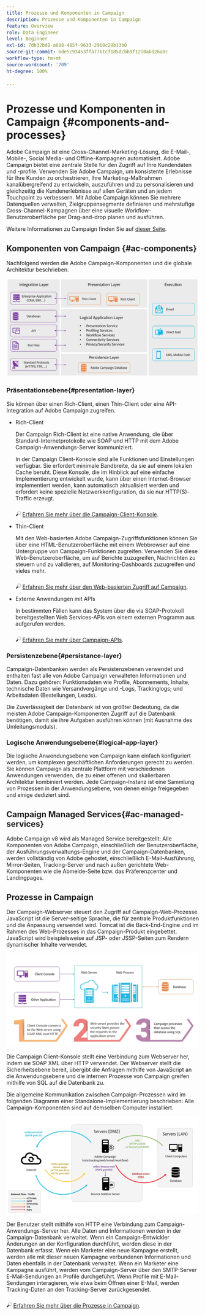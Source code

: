 ```yaml
---
title: Prozesse und Komponenten in Campaign
description: Prozesse und Komponenten in Campaign
feature: Overview
role: Data Engineer
level: Beginner
exl-id: 7db32bd8-a088-405f-9633-2968c28b13b0
source-git-commit: 6de5c93453ffa7761cf185dcbb9f1210abd26a0c
workflow-type: tm+mt
source-wordcount: '709'
ht-degree: 100%

---
```


# Prozesse und Komponenten in Campaign {#components-and-processes}

Adobe Campaign ist eine Cross-Channel-Marketing-Lösung, die E-Mail-, Mobile-, Social Media- und Offline-Kampagnen automatisiert. Adobe Campaign bietet eine zentrale Stelle für den Zugriff auf Ihre Kundendaten und -profile. Verwenden Sie Adobe Campaign, um konsistente Erlebnisse für Ihre Kunden zu orchestrieren, Ihre Marketing-Maßnahmen kanalübergreifend zu entwickeln, auszuführen und zu personalisieren und gleichzeitig die Kundenerlebnisse auf allen Geräten und an jedem Touchpoint zu verbessern. Mit Adobe Campaign können Sie mehrere Datenquellen verwalten, Zielgruppensegmente definieren und mehrstufige Cross-Channel-Kampagnen über eine visuelle Workflow-Benutzeroberfläche per Drag-and-drop planen und ausführen.

Weitere Informationen zu Campaign finden Sie auf [dieser Seite](../start/get-started.md).

## Komponenten von Campaign {#ac-components}

Nachfolgend werden die Adobe Campaign-Komponenten und die globale Architektur beschrieben.

![](assets/ac-components.png)

### Präsentationsebene{#presentation-layer}

Sie können über einen Rich-Client, einen Thin-Client oder eine API-Integration auf Adobe Campaign zugreifen.

* Rich-Client

   Der Campaign Rich-Client ist eine native Anwendung, die über Standard-Internetprotokolle wie SOAP und HTTP mit dem Adobe Campaign-Anwendungs-Server kommuniziert.

   In der Campaign Client-Konsole sind alle Funktionen und Einstellungen verfügbar. Sie erfordert minimale Bandbreite, da sie auf einem lokalen Cache beruht. Diese Konsole, die im Hinblick auf eine einfache Implementierung entwickelt wurde, kann über einen Internet-Browser implementiert werden, kann automatisch aktualisiert werden und erfordert keine spezielle Netzwerkkonfiguration, da sie nur HTTP(S)-Traffic erzeugt.

   ![](../assets/do-not-localize/glass.png) [Erfahren Sie mehr über die Campaign-Client-Konsole](../start/connect.md).

* Thin-Client

   Mit den Web-basierten Adobe Campaign-Zugriffsfunktionen können Sie über eine HTML-Benutzeroberfläche mit einem Webbrowser auf eine Untergruppe von Campaign-Funktionen zugreifen. Verwenden Sie diese Web-Benutzeroberfläche, um auf Berichte zuzugreifen, Nachrichten zu steuern und zu validieren, auf Monitoring-Dashboards zuzugreifen und vieles mehr.

   ![](../assets/do-not-localize/glass.png) [Erfahren Sie mehr über den Web-basierten Zugriff auf Campaign](../start/connect.md).

* Externe Anwendungen mit APIs

   In bestimmten Fällen kann das System über die via SOAP-Protokoll bereitgestellten Web Services-APIs von einem externen Programm aus aufgerufen werden.

   ![](../assets/do-not-localize/glass.png) [Erfahren Sie mehr über Campaign-APIs](../dev/api.md).

### Persistenzebene{#persistance-layer}

Campaign-Datenbanken werden als Persistenzebenen verwendet und enthalten fast alle von Adobe Campaign verwalteten Informationen und Daten. Dazu gehören: Funktionsdaten wie Profile, Abonnements, Inhalte, technische Daten wie Versandvorgänge und -Logs, Trackinglogs; und Arbeitsdaten (Bestellungen, Leads).

Die Zuverlässigkeit der Datenbank ist von größter Bedeutung, da die meisten Adobe Campaign-Komponenten Zugriff auf die Datenbank benötigen, damit sie ihre Aufgaben ausführen können (mit Ausnahme des Umleitungsmoduls).

### Logische Anwendungsebene{#logical-app-layer}

Die logische Anwendungsebene von Campaign kann einfach konfiguriert werden, um komplexen geschäftlichen Anforderungen gerecht zu werden. Sie können Campaign als zentrale Plattform mit verschiedenen Anwendungen verwenden, die zu einer offenen und skalierbaren Architektur kombiniert werden. Jede Campaign-Instanz ist eine Sammlung von Prozessen in der Anwendungsebene, von denen einige freigegeben und einige dediziert sind.

## Campaign Managed Services{#ac-managed-services}

Adobe Campaign v8 wird als Managed Service bereitgestellt: Alle Komponenten von Adobe Campaign, einschließlich der Benutzeroberfläche, der Ausführungsverwaltungs-Engine und der Campaign-Datenbanken, werden vollständig von Adobe gehostet, einschließlich E-Mail-Ausführung, Mirror-Seiten, Tracking-Server und nach außen gerichtete Web-Komponenten wie die Abmelde-Seite bzw. das Präferenzcenter und Landingpages.

## Prozesse in Campaign

Der Campaign-Webserver steuert den Zugriff auf Campaign-Web-Prozesse. JavaScript ist die Server-seitige Sprache, die für zentrale Produktfunktionen und die Anpassung verwendet wird. Tomcat ist die Back-End-Engine und im Rahmen des Web-Prozesses in das Campaign-Produkt eingebettet. JavaScript wird beispielsweise auf JSP- oder JSSP-Seiten zum Rendern dynamischer Inhalte verwendet.

![](assets/ac-processes.png)

Die Campaign Client-Konsole stellt eine Verbindung zum Webserver her, indem sie SOAP XML über HTTP verwendet. Der Webserver stellt die Sicherheitsebene bereit, übergibt die Anfragen mithilfe von JavaScript an die Anwendungsebene und die internen Prozesse von Campaign greifen mithilfe von SQL auf die Datenbank zu.

Die allgemeine Kommunikation zwischen Campaign-Prozessen wird im folgenden Diagramm einer Standalone-Implementierung beschrieben: Alle Campaign-Komponenten sind auf demselben Computer installiert.

![](assets/ac-standalone.png)

Der Benutzer stellt mithilfe von HTTP eine Verbindung zum Campaign-Anwendungs-Server her. Alle Daten und Informationen werden in der Campaign-Datenbank verwaltet. Wenn ein Campaign-Entwickler Änderungen an der Konfiguration durchführt, werden diese in der Datenbank erfasst. Wenn ein Marketer eine neue Kampagne erstellt, werden alle mit dieser neuen Kampagne verbundenen Informationen und Daten ebenfalls in der Datenbank verwaltet. Wenn ein Marketer eine Kampagne ausführt, werden vom Campaign-Server über den SMTP-Server E-Mail-Sendungen an Profile durchgeführt. Wenn Profile mit E-Mail-Sendungen interagieren, wie etwa beim Öffnen einer E-Mail, werden Tracking-Daten an den Tracking-Server zurückgesendet.

![](../assets/do-not-localize/glass.png) [Erfahren Sie mehr über die Prozesse in Campaign](../architecture/general-architecture.md#dev-env).
